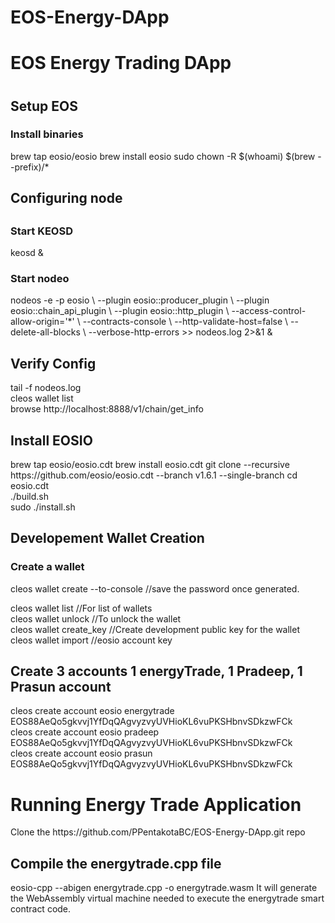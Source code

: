 # EOS-Energy-DApp
<h1>EOS Energy Trading DApp <h1>

<h2>Setup EOS</h2>
<h3>Install binaries</h3>
brew tap eosio/eosio
brew install eosio
sudo chown -R $(whoami) $(brew --prefix)/*

<h2>Configuring node<h2>
  <h3>Start KEOSD</h3>
    keosd &
  <h3>Start nodeo</h3>
    nodeos -e -p eosio \
    --plugin eosio::producer_plugin \
    --plugin eosio::chain_api_plugin \
    --plugin eosio::http_plugin \
    --access-control-allow-origin='*' \
    --contracts-console \
    --http-validate-host=false \
    --delete-all-blocks \
    --verbose-http-errors >> nodeos.log 2>&1 &
  
<h2>Verify Config</h2>
  tail -f nodeos.log<br/>
  cleos wallet list<br/>
  browse http://localhost:8888/v1/chain/get_info<br/>
  
 <h2>Install EOSIO</h2>
  brew tap eosio/eosio.cdt
  brew install eosio.cdt
  git clone --recursive https://github.com/eosio/eosio.cdt --branch v1.6.1 --single-branch
  cd eosio.cdt<br/>
  ./build.sh<br/>
  sudo ./install.sh<br/>
 
 <h2>Developement Wallet Creation</h2>
   <h3>Create a wallet</h3>
   cleos wallet create --to-console //save the password once generated.
   
   cleos wallet list //For list of wallets<br/>
   cleos wallet unlock //To unlock the wallet<br/>
   cleos wallet create_key //Create development public key for the wallet<br/>
   cleos wallet import //eosio account key<br/>
  
 <h2>Create 3 accounts 1 energyTrade, 1 Pradeep, 1 Prasun account</h2>
    cleos create account eosio energytrade EOS88AeQo5gkvvj1YfDqQAgvyzvyUVHioKL6vuPKSHbnvSDkzwFCk<br/>
    cleos create account eosio pradeep EOS88AeQo5gkvvj1YfDqQAgvyzvyUVHioKL6vuPKSHbnvSDkzwFCk<br/>
    cleos create account eosio prasun EOS88AeQo5gkvvj1YfDqQAgvyzvyUVHioKL6vuPKSHbnvSDkzwFCk<br/>
  
 <h1>Running Energy Trade Application</h1>
    Clone the https://github.com/PPentakotaBC/EOS-Energy-DApp.git repo
    <h2>Compile the energytrade.cpp file</h2>
      eosio-cpp --abigen energytrade.cpp -o energytrade.wasm
      It will generate the WebAssembly virtual machine needed to execute the energytrade smart contract code.
    
